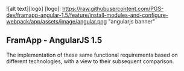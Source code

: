 ![alt text][logo]
[logo]: https://raw.githubusercontent.com/PGS-dev/framapp-angular-1.5/feature/install-modules-and-configure-webpack/app/assets/image/angular.png "angularjs banner"

## FramApp - AngularJS 1.5
The implementation of these same functional requirements based on different technologies, with a view to their subsequent comparison.